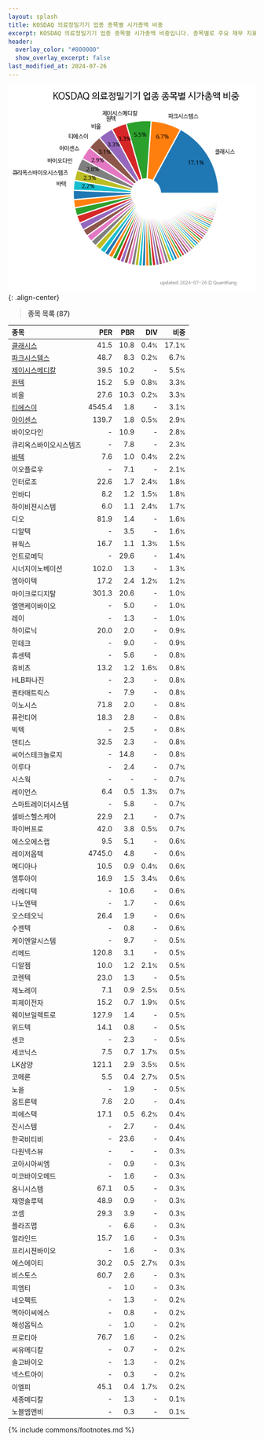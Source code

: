 ```yaml
---
layout: splash
title: KOSDAQ 의료정밀기기 업종 종목별 시가총액 비중
excerpt: KOSDAQ 의료정밀기기 업종 종목별 시가총액 비중입니다. 종목별로 주요 재무 지표를 함께 표시합니다.
header:
  overlay_color: "#800000"
  show_overlay_excerpt: false
last_modified_at: 2024-07-26
---
```



![KOSDAQ 의료정밀기기 업종 종목별 시가총액 비중](/stats/sector/images/kosdaq_업종_의료정밀기기_종목.png){: .align-center}


> **종목 목록 (87)**<a id="list"></a>

| **종목** | **PER** | **PBR** | **DIV** | **비중** |
| :------- | ------: | ------: | ------: | -------: |
| [클래시스](/214150/) | 41.5 | 10.8 | 0.4<small>%</small> | 17.1<small>%</small> |
| [파크시스템스](/140860/) | 48.7 | 8.3 | 0.2<small>%</small> | 6.7<small>%</small> |
| [제이시스메디칼](/287410/) | 39.5 | 10.2 | - | 5.5<small>%</small> |
| [원텍](/336570/) | 15.2 | 5.9 | 0.8<small>%</small> | 3.3<small>%</small> |
| 비올 | 27.6 | 10.3 | 0.2<small>%</small> | 3.3<small>%</small> |
| [티에스이](/131290/) | 4545.4 | 1.8 | - | 3.1<small>%</small> |
| [아이센스](/099190/) | 139.7 | 1.8 | 0.5<small>%</small> | 2.9<small>%</small> |
| 바이오다인 | - | 10.9 | - | 2.8<small>%</small> |
| 큐리옥스바이오시스템즈 | - | 7.8 | - | 2.3<small>%</small> |
| [바텍](/043150/) | 7.6 | 1.0 | 0.4<small>%</small> | 2.2<small>%</small> |
| 이오플로우 | - | 7.1 | - | 2.1<small>%</small> |
| 인터로조 | 22.6 | 1.7 | 2.4<small>%</small> | 1.8<small>%</small> |
| 인바디 | 8.2 | 1.2 | 1.5<small>%</small> | 1.8<small>%</small> |
| 하이비젼시스템 | 6.0 | 1.1 | 2.4<small>%</small> | 1.7<small>%</small> |
| 디오 | 81.9 | 1.4 | - | 1.6<small>%</small> |
| 디알텍 | - | 3.5 | - | 1.6<small>%</small> |
| 뷰웍스 | 16.7 | 1.1 | 1.3<small>%</small> | 1.5<small>%</small> |
| 인트로메딕 | - | 29.6 | - | 1.4<small>%</small> |
| 시너지이노베이션 | 102.0 | 1.3 | - | 1.3<small>%</small> |
| 엠아이텍 | 17.2 | 2.4 | 1.2<small>%</small> | 1.2<small>%</small> |
| 마이크로디지탈 | 301.3 | 20.6 | - | 1.0<small>%</small> |
| 엘앤케이바이오 | - | 5.0 | - | 1.0<small>%</small> |
| 레이 | - | 1.3 | - | 1.0<small>%</small> |
| 하이로닉 | 20.0 | 2.0 | - | 0.9<small>%</small> |
| 민테크 | - | 9.0 | - | 0.9<small>%</small> |
| 휴센텍 | - | 5.6 | - | 0.8<small>%</small> |
| 휴비츠 | 13.2 | 1.2 | 1.6<small>%</small> | 0.8<small>%</small> |
| HLB파나진 | - | 2.3 | - | 0.8<small>%</small> |
| 퀀타매트릭스 | - | 7.9 | - | 0.8<small>%</small> |
| 이노시스 | 71.8 | 2.0 | - | 0.8<small>%</small> |
| 퓨런티어 | 18.3 | 2.8 | - | 0.8<small>%</small> |
| 빅텍 | - | 2.5 | - | 0.8<small>%</small> |
| 덴티스 | 32.5 | 2.3 | - | 0.8<small>%</small> |
| 씨어스테크놀로지 | - | 14.8 | - | 0.8<small>%</small> |
| 이루다 | - | 2.4 | - | 0.7<small>%</small> |
| 시스웍 | - | - | - | 0.7<small>%</small> |
| 레이언스 | 6.4 | 0.5 | 1.3<small>%</small> | 0.7<small>%</small> |
| 스마트레이더시스템 | - | 5.8 | - | 0.7<small>%</small> |
| 셀바스헬스케어 | 22.9 | 2.1 | - | 0.7<small>%</small> |
| 파이버프로 | 42.0 | 3.8 | 0.5<small>%</small> | 0.7<small>%</small> |
| 에스오에스랩 | 9.5 | 5.1 | - | 0.6<small>%</small> |
| 레이저옵텍 | 4745.0 | 4.8 | - | 0.6<small>%</small> |
| 메디아나 | 10.5 | 0.9 | 0.4<small>%</small> | 0.6<small>%</small> |
| 엠투아이 | 16.9 | 1.5 | 3.4<small>%</small> | 0.6<small>%</small> |
| 라메디텍 | - | 10.6 | - | 0.6<small>%</small> |
| 나노엔텍 | - | 1.7 | - | 0.6<small>%</small> |
| 오스테오닉 | 26.4 | 1.9 | - | 0.6<small>%</small> |
| 수젠텍 | - | 0.8 | - | 0.6<small>%</small> |
| 케이엔알시스템 | - | 9.7 | - | 0.5<small>%</small> |
| 리메드 | 120.8 | 3.1 | - | 0.5<small>%</small> |
| 디알젬 | 10.0 | 1.2 | 2.1<small>%</small> | 0.5<small>%</small> |
| 코렌텍 | 23.0 | 1.3 | - | 0.5<small>%</small> |
| 제노레이 | 7.1 | 0.9 | 2.5<small>%</small> | 0.5<small>%</small> |
| 피제이전자 | 15.2 | 0.7 | 1.9<small>%</small> | 0.5<small>%</small> |
| 웨이브일렉트로 | 127.9 | 1.4 | - | 0.5<small>%</small> |
| 위드텍 | 14.1 | 0.8 | - | 0.5<small>%</small> |
| 센코 | - | 2.3 | - | 0.5<small>%</small> |
| 세코닉스 | 7.5 | 0.7 | 1.7<small>%</small> | 0.5<small>%</small> |
| LK삼양 | 121.1 | 2.9 | 3.5<small>%</small> | 0.5<small>%</small> |
| 코메론 | 5.5 | 0.4 | 2.7<small>%</small> | 0.5<small>%</small> |
| 노을 | - | 1.9 | - | 0.5<small>%</small> |
| 옵트론텍 | 7.6 | 2.0 | - | 0.4<small>%</small> |
| 피에스텍 | 17.1 | 0.5 | 6.2<small>%</small> | 0.4<small>%</small> |
| 진시스템 | - | 2.7 | - | 0.4<small>%</small> |
| 한국비티비 | - | 23.6 | - | 0.4<small>%</small> |
| 다원넥스뷰 | - | - | - | 0.3<small>%</small> |
| 코아시아씨엠 | - | 0.9 | - | 0.3<small>%</small> |
| 미코바이오메드 | - | 1.6 | - | 0.3<small>%</small> |
| 옴니시스템 | 67.1 | 0.5 | - | 0.3<small>%</small> |
| 재영솔루텍 | 48.9 | 0.9 | - | 0.3<small>%</small> |
| 코셈 | 29.3 | 3.9 | - | 0.3<small>%</small> |
| 플라즈맵 | - | 6.6 | - | 0.3<small>%</small> |
| 얼라인드 | 15.7 | 1.6 | - | 0.3<small>%</small> |
| 프리시젼바이오 | - | 1.6 | - | 0.3<small>%</small> |
| 에스에이티 | 30.2 | 0.5 | 2.7<small>%</small> | 0.3<small>%</small> |
| 비스토스 | 60.7 | 2.6 | - | 0.3<small>%</small> |
| 피엠티 | - | 1.0 | - | 0.3<small>%</small> |
| 네오펙트 | - | 1.3 | - | 0.2<small>%</small> |
| 멕아이씨에스 | - | 0.8 | - | 0.2<small>%</small> |
| 해성옵틱스 | - | 1.0 | - | 0.2<small>%</small> |
| 프로티아 | 76.7 | 1.6 | - | 0.2<small>%</small> |
| 씨유메디칼 | - | 0.7 | - | 0.2<small>%</small> |
| 솔고바이오 | - | 1.3 | - | 0.2<small>%</small> |
| 넥스트아이 | - | 0.3 | - | 0.2<small>%</small> |
| 이엘피 | 45.1 | 0.4 | 1.7<small>%</small> | 0.2<small>%</small> |
| 세종메디칼 | - | 1.3 | - | 0.1<small>%</small> |
| 노블엠앤비 | - | 0.3 | - | 0.1<small>%</small> |

{% include commons/footnotes.md %}